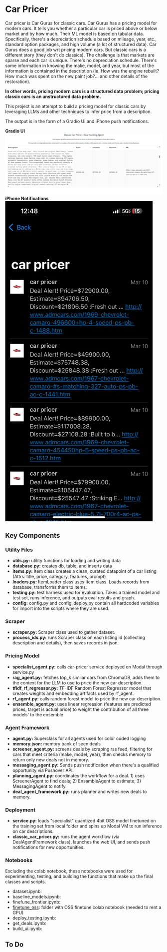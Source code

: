 # Car Pricer
Car pricer is Car Gurus for classic cars. Car Gurus has a pricing model for modern cars. It tells you whether a particular car is priced above or below market and by how much. Their ML model is based on tabular data. Specifically, there's a depreciation schedule based on mileage, year, etc., standard option packages, and high volume (a lot of structured data).
Car Gurus does a good job wrt pricing modern cars. But classic cars is a different story (they don't do classics). The challenge is that markets are sparse and each car is unique. There's no depreciation schedule. There's some information in knowing the make, model, and year, but most of the information is contained in the description (ie. How was the engine rebuilt? How much was spent on the new paint job?... and other details of the restoration). 

**In other words, pricing modern cars is a structured data problem; pricing classic cars is an unstructured data problem.**

This project is an attempt to build a pricing model for classic cars by leveraging LLMs and other techniques to infer price from a description.

The output is in the form of a Gradio UI and iPhone push notifications.

**Gradio UI**
![UI](images/car_pricer_ui.png)
**iPhone Notifications**
![iPhone](images/car_pricer_push.PNG)

## Key Components

### Utility Files
- **utils.py:** utility functions for loading and writing data
- **database.py:** creates db, table, and inserts data
- **items.py:** Item class creates a clean, curated datapoint of a car listing (Attrs: title, price, category, features, prompt)
- **loaders.py:** ItemLoader class uses Item class. Loads records from database, transforms them to items.
- **testing.py:** test harness used for evaluation. Takes a trained model and test set, runs inference, and outputs eval results and graph.
- **config:** config.py and config_deploy.py contain all hardcoded variables for import into the scripts where they are used.
### Scraper
- **scraper.py:** Scraper class used to gather dataset.
- **process_ids.py:** runs Scraper class on each listing id (collecting description and details), then saves records in json.
### Pricing Model
- **specialist_agent.py:** calls car-pricer service deployed on Modal through service.py
- **rag_agent.py:** fetches top_k similar cars from ChromaDB, adds them to the context for the LLM to use to price the new car description.
- **tfidf_rf_regressor.py:** TF-IDF Random Forest Regressor model that creates weights and embedding artifacts used by rf_agent.
- **rf_agent.py:** calls random forest model to price the new car description.
- **ensemble_agent.py:** uses linear regression (features are predicted prices, target is actual price) to weight the contribution of all three models' to the ensemble
### Agent Framework
- **agent.py:** Superclass for all agents used for color coded logging
- **memory.json:** memory bank of seen deals
- **screener_agent.py:** screens deals by scraping rss feed, filtering for cars that meet criteria (make, model, year), then checks memory to return only new deals not in memory.
- **messaging_agent.py:** Sends push notification when there's a qualified opportunity via Pushover API.
- **planning_agent.py:** coordinates the workflow for a deal. 1) uses ScreenerAgent to find deals; 2) EnsambleAgent to estimate; 3) MessagingAgent to notify.
- **deal_agent_framework.py:** runs planner and writes new deals to memory.
### Deployment
- **service.py:** loads "specialist" quantized 4bit OSS model finetuned on the training set from local folder and spins up Modal VM to run inference on car descriptions.
- **classic_car_pricer.py:** runs the agent workflow (via DealAgentFramework class), launches the web UI, and sends push notifications for new opportunities.
### Notebooks
Excluding the colab notebook, these notebooks were used for experimenting, testing, and building the functions that make up the final classes and scripts.
- dataset.ipynb:
- baseline_models.ipynb:
- finefune_frontier.ipynb:
- [finetune_oss](https://drive.google.com/drive/folders/1lvzq8rCwP8t8WpKIUMSWVoDY2Tt__E3r?usp=sharing): folder with OSS finetune colab notebook (needed to rent a GPU)
- deploy_testing.ipynb:
- get_deals.ipynb:
- build_ui.ipynb:

## To Do
